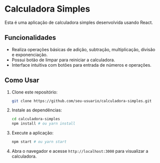 # Calculadora Simples

Esta é uma aplicação de calculadora simples desenvolvida usando React.

## Funcionalidades

- Realiza operações básicas de adição, subtração, multiplicação, divisão e exponenciação.
- Possui botão de limpar para reiniciar a calculadora.
- Interface intuitiva com botões para entrada de números e operações.

## Como Usar

1. Clone este repositório:

   ```bash
   git clone https://github.com/seu-usuario/calculadora-simples.git
   ```

2. Instale as dependências:

   ```bash
   cd calculadora-simples
   npm install # ou yarn install
   ```

3. Execute a aplicação:

   ```bash
   npm start # ou yarn start
   ```

4. Abra o navegador e acesse `http://localhost:3000` para visualizar a calculadora.
